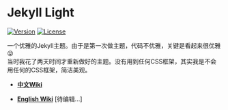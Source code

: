 Jekyll Light
=============

[![Version][version-image]][version-url]
[![License][license-image]][license-url]

一个优雅的Jekyll主题。由于是第一次做主题，代码不优雅，关键是看起来很优雅:stuck_out_tongue_closed_eyes:  
当时我花了两天时间才重新做好的主题。没有用到任何CSS框架，其实我是不会用任何的CSS框架，简洁美观。  

[version-url]: https://github.com/pexcn/Jekyll-Light/releases
[version-image]: https://img.shields.io/badge/version-1.3.3-green.svg?style=flat
[license-url]: http://www.gnu.org/licenses/gpl-3.0.html
[license-image]: https://img.shields.io/badge/License-GPLv3-blue.svg?style=flat

* **[中文Wiki](https://github.com/pexcn/Jekyll-Light/wiki/%E4%B8%AD%E6%96%87Wiki)**

* **[English Wiki]()** [待编辑...]
